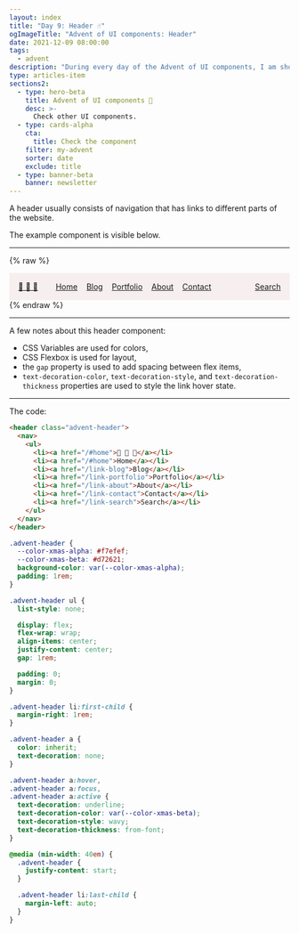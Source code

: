 ```yaml
---
layout: index
title: "Day 9: Header ☝️"
ogImageTitle: "Advent of UI components: Header"
date: 2021-12-09 08:00:00
tags:
  - advent
description: "During every day of the Advent of UI components, I am showcasing a new UI Component built with HTML, CSS, and JavaScript. Day 9: Header."
type: articles-item
sections2:
  - type: hero-beta
    title: Advent of UI components 🎄
    desc: >-
      Check other UI components.
  - type: cards-alpha
    cta:
      title: Check the component
    filter: my-advent
    sorter: date
    exclude: title
  - type: banner-beta
    banner: newsletter
---
```


A header usually consists of navigation that has links to different parts of the website.

The example component is visible below.

---

{% raw %}
<div class="advent-header">
  <nav>
    <ul>
      <li><a href="/#home">🎄 🎄 🎄</a></li>
      <li><a href="/#home">Home</a></li>
      <li><a href="/#blog">Blog</a></li>
      <li><a href="/#portfolio">Portfolio</a></li>
      <li><a href="/#about">About</a></li>
      <li><a href="/#contact">Contact</a></li>
      <li><a href="/#search">Search</a></li>
    </ul>
  </nav>
</div>
<style>
.advent-header {
  --color-xmas-alpha: #f7efef;
  --color-xmas-beta: #d72621;
  --color-xmas-gamma: #639565;
  background-color: var(--color-xmas-alpha);
  color: var(--color-xmas-gamma);
  padding: 1rem;
}
.advent-header ul {
  list-style: none;
  display: flex;
  flex-wrap: wrap;
  align-items: center;
  justify-content: center;
  gap: 1rem;
  padding: 0;
  margin: 0;
}
@media (min-width: 40em) {
  .advent-header {
    justify-content: start;
  }
}
.advent-header li:first-child {
  margin-right: 1rem;
}
@media (min-width: 40em) {
  .advent-header li:last-child {
    margin-left: auto;
  }
}
.copy .advent-header a:not([class]) {
  color: inherit;
  text-decoration: none;
}
.copy .advent-header a:not([class]):hover,
.copy .advent-header a:not([class]):focus,
.copy .advent-header a:not([class]):active {
  all: unset;
  display: block;
  cursor: pointer;
  text-decoration: underline;
  text-decoration-color: var(--color-xmas-beta);
  text-decoration-style: wavy;
  text-decoration-thickness: from-font;
}
</style>
{% endraw %}

---

A few notes about this header component:

- CSS Variables are used for colors,
- CSS Flexbox is used for layout,
- the `gap` property is used to add spacing between flex items,
- `text-decoration-color`, `text-decoration-style`, and `text-decoration-thickness` properties are used to style the link hover state.

---

The code:

```html
<header class="advent-header">
  <nav>
    <ul>
      <li><a href="/#home">🎄 🎄 🎄</a></li>
      <li><a href="/#home">Home</a></li>
      <li><a href="/link-blog">Blog</a></li>
      <li><a href="/link-portfolio">Portfolio</a></li>
      <li><a href="/link-about">About</a></li>
      <li><a href="/link-contact">Contact</a></li>
      <li><a href="/link-search">Search</a></li>
    </ul>
  </nav>
</header>
```

```css
.advent-header {
  --color-xmas-alpha: #f7efef;
  --color-xmas-beta: #d72621;
  background-color: var(--color-xmas-alpha);
  padding: 1rem;
}

.advent-header ul {
  list-style: none;

  display: flex;
  flex-wrap: wrap;
  align-items: center;
  justify-content: center;
  gap: 1rem;

  padding: 0;
  margin: 0;
}

.advent-header li:first-child {
  margin-right: 1rem;
}

.advent-header a {
  color: inherit;
  text-decoration: none;
}

.advent-header a:hover,
.advent-header a:focus,
.advent-header a:active {
  text-decoration: underline;
  text-decoration-color: var(--color-xmas-beta);
  text-decoration-style: wavy;
  text-decoration-thickness: from-font;
}

@media (min-width: 40em) {
  .advent-header {
    justify-content: start;
  }

  .advent-header li:last-child {
    margin-left: auto;
  }
}
```
